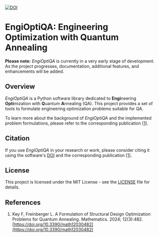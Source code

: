 [![DOI](https://zenodo.org/badge/DOI/10.5281/zenodo.10222617.svg)](https://doi.org/10.5281/zenodo.10222617)
# EngiOptiQA: Engineering Optimization with Quantum Annealing

**Please note:** _EngiOptiQA_ is currently in a very early stage of development. As the project progresses, documentation, additional features, and enhancements will be added. 

## Overview
_EngiOptiQA_ is a Python software library dedicated to **Engi**neering **Opti**mization with **Q**uantum **A**nnealing (QA). 
This project provides a set of tools to formulate engineering optimization problems suitable for QA.

To learn more about the background of _EngiOptiQA_ and the implemented problem formulations, please refer to the corresponding publication [[1]](#pub1).

## Citation

If you use _EngiOptiQA_ in your research or work, please consider citing it using the software's [DOI](https://zenodo.org/doi/10.5281/zenodo.10222617) and the corresponding publication [[1]](#pub1).

## License

This project is licensed under the MIT License - see the [LICENSE](LICENSE) file for details.

## References
  1. <a name="pub1"></a>Key F, Freinberger L. A Formulation of Structural Design Optimization Problems for Quantum Annealing. Mathematics. 2024; 12(3):482. [https://doi.org/10.3390/math12030482](https://doi.org/10.3390/math12030482)
